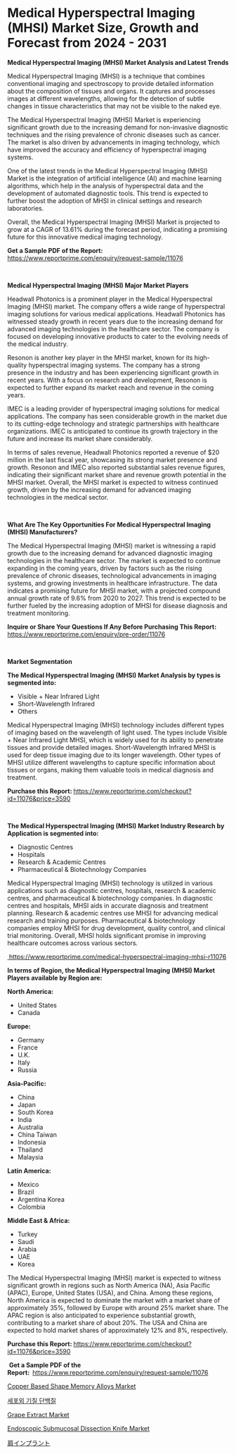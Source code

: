 <p><h1>Medical Hyperspectral Imaging (MHSI) Market Size, Growth and Forecast from 2024 - 2031</h1></p><p><strong>Medical Hyperspectral Imaging (MHSI) Market Analysis and Latest Trends</strong></p>
<p><p>Medical Hyperspectral Imaging (MHSI) is a technique that combines conventional imaging and spectroscopy to provide detailed information about the composition of tissues and organs. It captures and processes images at different wavelengths, allowing for the detection of subtle changes in tissue characteristics that may not be visible to the naked eye.</p><p>The Medical Hyperspectral Imaging (MHSI) Market is experiencing significant growth due to the increasing demand for non-invasive diagnostic techniques and the rising prevalence of chronic diseases such as cancer. The market is also driven by advancements in imaging technology, which have improved the accuracy and efficiency of hyperspectral imaging systems.</p><p>One of the latest trends in the Medical Hyperspectral Imaging (MHSI) Market is the integration of artificial intelligence (AI) and machine learning algorithms, which help in the analysis of hyperspectral data and the development of automated diagnostic tools. This trend is expected to further boost the adoption of MHSI in clinical settings and research laboratories.</p><p>Overall, the Medical Hyperspectral Imaging (MHSI) Market is projected to grow at a CAGR of 13.61% during the forecast period, indicating a promising future for this innovative medical imaging technology.</p></p>
<p><strong>Get a Sample PDF of the Report:&nbsp;</strong> <a href="https://www.reportprime.com/enquiry/request-sample/11076">https://www.reportprime.com/enquiry/request-sample/11076</a></p>
<p>&nbsp;</p>
<p><strong>Medical Hyperspectral Imaging (MHSI) Major Market Players</strong></p>
<p><p>Headwall Photonics is a prominent player in the Medical Hyperspectral Imaging (MHSI) market. The company offers a wide range of hyperspectral imaging solutions for various medical applications. Headwall Photonics has witnessed steady growth in recent years due to the increasing demand for advanced imaging technologies in the healthcare sector. The company is focused on developing innovative products to cater to the evolving needs of the medical industry.</p><p>Resonon is another key player in the MHSI market, known for its high-quality hyperspectral imaging systems. The company has a strong presence in the industry and has been experiencing significant growth in recent years. With a focus on research and development, Resonon is expected to further expand its market reach and revenue in the coming years.</p><p>IMEC is a leading provider of hyperspectral imaging solutions for medical applications. The company has seen considerable growth in the market due to its cutting-edge technology and strategic partnerships with healthcare organizations. IMEC is anticipated to continue its growth trajectory in the future and increase its market share considerably.</p><p>In terms of sales revenue, Headwall Photonics reported a revenue of $20 million in the last fiscal year, showcasing its strong market presence and growth. Resonon and IMEC also reported substantial sales revenue figures, indicating their significant market share and revenue growth potential in the MHSI market. Overall, the MHSI market is expected to witness continued growth, driven by the increasing demand for advanced imaging technologies in the medical sector.</p></p>
<p>&nbsp;</p>
<p><strong>What Are The Key Opportunities For Medical Hyperspectral Imaging (MHSI) Manufacturers?</strong></p>
<p><p>The Medical Hyperspectral Imaging (MHSI) market is witnessing a rapid growth due to the increasing demand for advanced diagnostic imaging technologies in the healthcare sector. The market is expected to continue expanding in the coming years, driven by factors such as the rising prevalence of chronic diseases, technological advancements in imaging systems, and growing investments in healthcare infrastructure. The data indicates a promising future for MHSI market, with a projected compound annual growth rate of 9.6% from 2020 to 2027. This trend is expected to be further fueled by the increasing adoption of MHSI for disease diagnosis and treatment monitoring.</p></p>
<p><strong>Inquire or Share Your Questions If Any Before Purchasing This Report:</strong> <a href="https://www.reportprime.com/enquiry/pre-order/11076">https://www.reportprime.com/enquiry/pre-order/11076</a></p>
<p>&nbsp;</p>
<p><strong>Market Segmentation</strong></p>
<p><strong>The Medical Hyperspectral Imaging (MHSI) Market Analysis by types is segmented into:</strong></p>
<p><ul><li>Visible + Near Infrared Light</li><li>Short-Wavelength Infrared</li><li>Others</li></ul></p>
<p><p>Medical Hyperspectral Imaging (MHSI) technology includes different types of imaging based on the wavelength of light used. The types include Visible + Near Infrared Light MHSI, which is widely used for its ability to penetrate tissues and provide detailed images. Short-Wavelength Infrared MHSI is used for deep tissue imaging due to its longer wavelength. Other types of MHSI utilize different wavelengths to capture specific information about tissues or organs, making them valuable tools in medical diagnosis and treatment.</p></p>
<p><strong>Purchase this Report:&nbsp;</strong><a href="https://www.reportprime.com/checkout?id=11076&price=3590">https://www.reportprime.com/checkout?id=11076&price=3590</a></p>
<p>&nbsp;</p>
<p><strong>The Medical Hyperspectral Imaging (MHSI) Market Industry Research by Application is segmented into:</strong></p>
<p><ul><li>Diagnostic Centres</li><li>Hospitals</li><li>Research & Academic Centres</li><li>Pharmaceutical & Biotechnology Companies</li></ul></p>
<p><p>Medical Hyperspectral Imaging (MHSI) technology is utilized in various applications such as diagnostic centres, hospitals, research & academic centres, and pharmaceutical & biotechnology companies. In diagnostic centres and hospitals, MHSI aids in accurate diagnosis and treatment planning. Research & academic centres use MHSI for advancing medical research and training purposes. Pharmaceutical & biotechnology companies employ MHSI for drug development, quality control, and clinical trial monitoring. Overall, MHSI holds significant promise in improving healthcare outcomes across various sectors.</p></p>
<p><a href="https://www.reportprime.com/medical-hyperspectral-imaging-mhsi-r11076">&nbsp;https://www.reportprime.com/medical-hyperspectral-imaging-mhsi-r11076</a></p>
<p><strong>In terms of Region, the Medical Hyperspectral Imaging (MHSI) Market Players available by Region are:</strong></p>
<p>
    <p> <strong> North America: </strong>
        <ul>
            <li>United States</li>
            <li>Canada</li>
        </ul>
        </p> 
    <p> <strong> Europe: </strong>
        <ul>
            <li>Germany</li>
            <li>France</li>
            <li>U.K.</li>
            <li>Italy</li>
            <li>Russia</li>
        </ul>
        </p> 
    <p> <strong> Asia-Pacific: </strong>
        <ul>
            <li>China</li>
            <li>Japan</li>
            <li>South Korea</li>
            <li>India</li>
            <li>Australia</li>
            <li>China Taiwan</li>
            <li>Indonesia</li>
            <li>Thailand</li>
            <li>Malaysia</li>
        </ul>
        </p> 
    <p> <strong> Latin America: </strong>
        <ul>
            <li>Mexico</li>
            <li>Brazil</li>
            <li>Argentina Korea</li>
            <li>Colombia</li>
        </ul>
        </p> 
    <p> <strong> Middle East & Africa: </strong>
        <ul>
            <li>Turkey</li>
            <li>Saudi</li>
            <li>Arabia</li>
            <li>UAE</li>
            <li>Korea</li>
        </ul>
    </p>
    </p>
<p><p>The Medical Hyperspectral Imaging (MHSI) market is expected to witness significant growth in regions such as North America (NA), Asia Pacific (APAC), Europe, United States (USA), and China. Among these regions, North America is expected to dominate the market with a market share of approximately 35%, followed by Europe with around 25% market share. The APAC region is also anticipated to experience substantial growth, contributing to a market share of about 20%. The USA and China are expected to hold market shares of approximately 12% and 8%, respectively.</p></p>
<p><strong>Purchase this Report: </strong><a href="https://www.reportprime.com/checkout?id=11076&price=3590">https://www.reportprime.com/checkout?id=11076&price=3590</a></p>
<p>&nbsp;<strong>Get a Sample PDF of the Report:&nbsp;&nbsp;</strong><a href="https://www.reportprime.com/enquiry/request-sample/11076">https://www.reportprime.com/enquiry/request-sample/11076</a></p>
<p><strong></strong></p>
<p><p><a href="https://issuu.com/reportprime-2/docs/copper-based-shape-memory-alloys-market-size-2030.">Copper Based Shape Memory Alloys Market</a></p><p><a href="https://github.com/vsn7qpua81q/Market-Research-Report-List-1/blob/main/339053722342.md">세포외 기질 단백질</a></p><p><a href="https://issuu.com/reportprime-2/docs/grape-extract-market-size-2030.pptx">Grape Extract Market</a></p><p><a href="https://github.com/sonuprakash1/Market-Research-Report-List-2/blob/main/endoscopic-submucosal-dissection-knife-market.md">Endoscopic Submucosal Dissection Knife Market</a></p><p><a href="https://github.com/ReyesKohler20231/Market-Research-Report-List-1/blob/main/815256424368.md">肩インプラント</a></p></p>